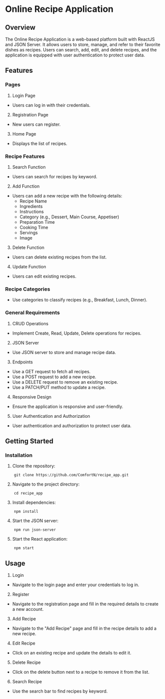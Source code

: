 # Online Recipe Application

## Overview
The Online Recipe Application is a web-based platform built with ReactJS and JSON Server. It allows users to store, manage, and refer to their favorite dishes as recipes. Users can search, add, edit, and delete recipes, and the application is equipped with user authentication to protect user data.

## Features

### Pages

1. Login Page

* Users can log in with their credentials.

2. Registration Page

* New users can register.

3. Home Page

* Displays the list of recipes.

### Recipe Features

1. Search Function

* Users can search for recipes by keyword.

2. Add Function

* Users can add a new recipe with the following details:
    * Recipe Name
    * Ingredients
    * Instructions
    * Category (e.g., Dessert, Main Course, Appetiser)
    * Preparation Time
    * Cooking Time
    * Servings
    * Image

3.  Delete Function

* Users can delete existing recipes from the list.

4. Update Function

* Users can edit existing recipes.

### Recipe Categories

* Use categories to classify recipes (e.g., Breakfast, Lunch, Dinner).

### General Requirements

1. CRUD Operations

* Implement Create, Read, Update, Delete operations for recipes.

2. JSON Server

* Use JSON server to store and manage recipe data.

3. Endpoints

* Use a GET request to fetch all recipes.
* Use a POST request to add a new recipe.
* Use a DELETE request to remove an existing recipe.
* Use a PATCH/PUT method to update a recipe.

4. Responsive Design

* Ensure the application is responsive and user-friendly.

5. User Authentication and Authorization

* User authentication and authorization to protect user data.

## Getting Started


### Installation

1. Clone the repository:

```
    git clone https://github.com/ComfortN/recipe_app.git
```
2. Navigate to the project directory:

```
    cd recipe_app
```

3. Install dependencies:

```
    npm install
```

4. Start the JSON server:

```
    npm run json-server
```

5. Start the React application:

```
    npm start
```

## Usage

1. Login

* Navigate to the login page and enter your credentials to log in.

2. Register

* Navigate to the registration page and fill in the required details to create a new account.

3. Add Recipe

* Navigate to the "Add Recipe" page and fill in the recipe details to add a new recipe.

4. Edit Recipe

* Click on an existing recipe and update the details to edit it.

5. Delete Recipe

* Click on the delete button next to a recipe to remove it from the list.

6. Search Recipe

* Use the search bar to find recipes by keyword.
